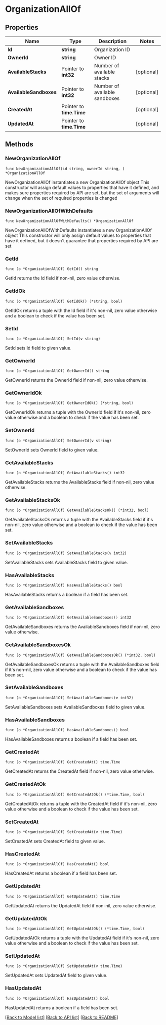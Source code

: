 # OrganizationAllOf

## Properties

Name | Type | Description | Notes
------------ | ------------- | ------------- | -------------
**Id** | **string** | Organization ID | 
**OwnerId** | **string** | Owner ID | 
**AvailableStacks** | Pointer to **int32** | Number of available stacks | [optional] 
**AvailableSandboxes** | Pointer to **int32** | Number of available sandboxes | [optional] 
**CreatedAt** | Pointer to **time.Time** |  | [optional] 
**UpdatedAt** | Pointer to **time.Time** |  | [optional] 

## Methods

### NewOrganizationAllOf

`func NewOrganizationAllOf(id string, ownerId string, ) *OrganizationAllOf`

NewOrganizationAllOf instantiates a new OrganizationAllOf object
This constructor will assign default values to properties that have it defined,
and makes sure properties required by API are set, but the set of arguments
will change when the set of required properties is changed

### NewOrganizationAllOfWithDefaults

`func NewOrganizationAllOfWithDefaults() *OrganizationAllOf`

NewOrganizationAllOfWithDefaults instantiates a new OrganizationAllOf object
This constructor will only assign default values to properties that have it defined,
but it doesn't guarantee that properties required by API are set

### GetId

`func (o *OrganizationAllOf) GetId() string`

GetId returns the Id field if non-nil, zero value otherwise.

### GetIdOk

`func (o *OrganizationAllOf) GetIdOk() (*string, bool)`

GetIdOk returns a tuple with the Id field if it's non-nil, zero value otherwise
and a boolean to check if the value has been set.

### SetId

`func (o *OrganizationAllOf) SetId(v string)`

SetId sets Id field to given value.


### GetOwnerId

`func (o *OrganizationAllOf) GetOwnerId() string`

GetOwnerId returns the OwnerId field if non-nil, zero value otherwise.

### GetOwnerIdOk

`func (o *OrganizationAllOf) GetOwnerIdOk() (*string, bool)`

GetOwnerIdOk returns a tuple with the OwnerId field if it's non-nil, zero value otherwise
and a boolean to check if the value has been set.

### SetOwnerId

`func (o *OrganizationAllOf) SetOwnerId(v string)`

SetOwnerId sets OwnerId field to given value.


### GetAvailableStacks

`func (o *OrganizationAllOf) GetAvailableStacks() int32`

GetAvailableStacks returns the AvailableStacks field if non-nil, zero value otherwise.

### GetAvailableStacksOk

`func (o *OrganizationAllOf) GetAvailableStacksOk() (*int32, bool)`

GetAvailableStacksOk returns a tuple with the AvailableStacks field if it's non-nil, zero value otherwise
and a boolean to check if the value has been set.

### SetAvailableStacks

`func (o *OrganizationAllOf) SetAvailableStacks(v int32)`

SetAvailableStacks sets AvailableStacks field to given value.

### HasAvailableStacks

`func (o *OrganizationAllOf) HasAvailableStacks() bool`

HasAvailableStacks returns a boolean if a field has been set.

### GetAvailableSandboxes

`func (o *OrganizationAllOf) GetAvailableSandboxes() int32`

GetAvailableSandboxes returns the AvailableSandboxes field if non-nil, zero value otherwise.

### GetAvailableSandboxesOk

`func (o *OrganizationAllOf) GetAvailableSandboxesOk() (*int32, bool)`

GetAvailableSandboxesOk returns a tuple with the AvailableSandboxes field if it's non-nil, zero value otherwise
and a boolean to check if the value has been set.

### SetAvailableSandboxes

`func (o *OrganizationAllOf) SetAvailableSandboxes(v int32)`

SetAvailableSandboxes sets AvailableSandboxes field to given value.

### HasAvailableSandboxes

`func (o *OrganizationAllOf) HasAvailableSandboxes() bool`

HasAvailableSandboxes returns a boolean if a field has been set.

### GetCreatedAt

`func (o *OrganizationAllOf) GetCreatedAt() time.Time`

GetCreatedAt returns the CreatedAt field if non-nil, zero value otherwise.

### GetCreatedAtOk

`func (o *OrganizationAllOf) GetCreatedAtOk() (*time.Time, bool)`

GetCreatedAtOk returns a tuple with the CreatedAt field if it's non-nil, zero value otherwise
and a boolean to check if the value has been set.

### SetCreatedAt

`func (o *OrganizationAllOf) SetCreatedAt(v time.Time)`

SetCreatedAt sets CreatedAt field to given value.

### HasCreatedAt

`func (o *OrganizationAllOf) HasCreatedAt() bool`

HasCreatedAt returns a boolean if a field has been set.

### GetUpdatedAt

`func (o *OrganizationAllOf) GetUpdatedAt() time.Time`

GetUpdatedAt returns the UpdatedAt field if non-nil, zero value otherwise.

### GetUpdatedAtOk

`func (o *OrganizationAllOf) GetUpdatedAtOk() (*time.Time, bool)`

GetUpdatedAtOk returns a tuple with the UpdatedAt field if it's non-nil, zero value otherwise
and a boolean to check if the value has been set.

### SetUpdatedAt

`func (o *OrganizationAllOf) SetUpdatedAt(v time.Time)`

SetUpdatedAt sets UpdatedAt field to given value.

### HasUpdatedAt

`func (o *OrganizationAllOf) HasUpdatedAt() bool`

HasUpdatedAt returns a boolean if a field has been set.


[[Back to Model list]](../README.md#documentation-for-models) [[Back to API list]](../README.md#documentation-for-api-endpoints) [[Back to README]](../README.md)


